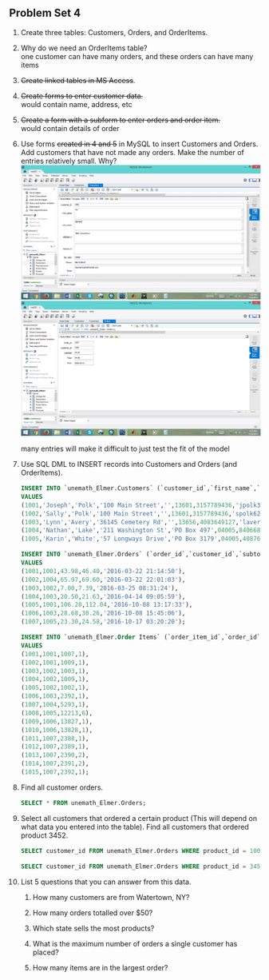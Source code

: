 ## Problem Set 4 

1. Create three tables: Customers, Orders, and OrderItems.   
   

2. Why do we need an OrderItems table?   
   one customer can have many orders, and these orders can have many items   

3. ~~Create linked tables in MS Access~~.   
   

4. ~~Create forms to enter customer data.~~   
   would contain name, address, etc   

5. ~~Create a form with a subform to enter orders and order item.~~   
   would contain details of order   

6. Use forms ~~created in 4 and 5~~ in MySQL to insert Customers and Orders.  Add customers that have not made any orders. Make the number of entries relatively small.  Why?   
   ![Forms1](https://github.com/cassandraelmer/mat301/blob/master/Forms1.png)   
   ![Forms2](https://github.com/cassandraelmer/mat301/blob/master/Forms2.png)   
   
   many entries will make it difficult to just test the fit of the model   

7. Use SQL DML to INSERT records into Customers and Orders (and OrderItems).   
   ```sql
   INSERT INTO `unemath_Elmer.Customers` (`customer_id`,`first_name`,`last_name`,`address 1`,`address 2`,`zip_code`,`phone`,`email`) 
   VALUES 
   (1001,'Joseph','Polk','100 Main Street','',13601,3157789436,'jpolk37@gmail.com'),
   (1002,'Sally','Polk','100 Main Street','',13601,3157789436,'spolk62@gmail.com'),
   (1003,'Lynn','Avery','36145 Cemetery Rd','',13656,4083649127,'lavery7462@yahoo.com'),
   (1004,'Nathan','Lake','211 Washington St','PO Box 497',04005,8406686468,'nlake486@gmail.com'),
   (1005,'Karin','White','57 Longways Drive','PO Box 3179',04005,4087624935,'kwhite16@yahoo.com');
   ```
   
   ```sql
   INSERT INTO `unemath_Elmer.Orders` (`order_id`,`customer_id`,`subtotal`,`total`,`date`)
   VALUES
   (1001,1001,43.98,46.40,'2016-03-22 21:14:50'),
   (1002,1004,65.97,69.60,'2016-03-22 22:01:03'),
   (1003,1002,7.00,7.39,'2016-03-25 08:31:24'),
   (1004,1003,20.50,21.63,'2016-04-14 09:05:59'),
   (1005,1001,106.20,112.04,'2016-10-08 13:17:33'),
   (1006,1003,28.68,30.26,'2016-10-08 15:45:06'),
   (1007,1005,23.30,24.58,'2016-10-17 03:20:20');
   ```
   
   ```sql
   INSERT INTO `unemath_Elmer.Order Items` (`order_item_id`,`order_id`,`product_id`,`quantity`)
   VALUES
   (1001,1001,1007,1),
   (1002,1001,1009,1),
   (1003,1002,1003,1),
   (1004,1002,1009,1),
   (1005,1002,1002,1),
   (1006,1003,2392,1),
   (1007,1004,5293,1),
   (1008,1005,12213,6),
   (1009,1006,13827,1),
   (1010,1006,13828,1),
   (1011,1007,2388,1),
   (1012,1007,2389,1),
   (1013,1007,2390,2),
   (1014,1007,2391,2),
   (1015,1007,2392,1);
   ```

8. Find all customer orders.   
   ```sql
   SELECT * FROM unemath_Elmer.Orders;
   ```

9. Select all customers that ordered a certain product (This will depend on what data you entered into the table).  Find all customers that ordered product 3452.  
   ```sql
   SELECT customer_id FROM unemath_Elmer.Orders WHERE product_id = 1009;
   ```
   ```sql
   SELECT customer_id FROM unemath_Elmer.Orders WHERE product_id = 3452;
   ```

10. List 5 questions that you can answer from this data.    
    1. How many customers are from Watertown, NY?   

    2. How many orders totalled over $50?   

    3. Which state sells the most products?   

    4. What is the maximum number of orders a single customer has placed?   

    5. How many items are in the largest order?   

    

